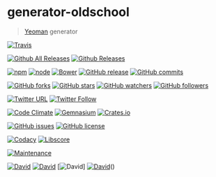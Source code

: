 # generator-oldschool

> [Yeoman](http://yeoman.io) generator

[![Travis](https://img.shields.io/travis/fluky/generator-oldschool.svg)]()

[![Github All Releases](https://img.shields.io/github/downloads/fluky/generator-oldschool/total.svg)]()
[![Github Releases](https://img.shields.io/github/downloads/fluky/generator-oldschool/latest/total.svg)]()

[![npm](https://img.shields.io/npm/v/npm.svg)]()
[![node](https://img.shields.io/node/v/gh-badges.svg)]()
[![Bower](https://img.shields.io/bower/v/bootstrap.svg)]()
[![GitHub release](https://img.shields.io/github/release/qubyte/rubidium.svg)]()
[![GitHub commits](https://img.shields.io/github/commits-since/SubtitleEdit/subtitleedit/3.4.7.svg)]()

[![GitHub forks](https://img.shields.io/github/forks/badges/shields.svg?style=social&label=Fork)]()
[![GitHub stars](https://img.shields.io/github/stars/badges/shields.svg?style=social&label=Star)]()
[![GitHub watchers](https://img.shields.io/github/watchers/badges/shields.svg?style=social&label=Watch)]()
[![GitHub followers](https://img.shields.io/github/followers/espadrine.svg?style=social&label=Follow)]()

[![Twitter URL](https://img.shields.io/twitter/url/http/shields.io.svg?style=social)]()
[![Twitter Follow](https://img.shields.io/twitter/follow/shields_io.svg?style=social)]()

[![Code Climate](https://img.shields.io/codeclimate/github/kabisaict/flow.svg)]()
[![Gemnasium](https://img.shields.io/gemnasium/mathiasbynens/he.svg)]()
[![Crates.io](https://img.shields.io/crates/l/rustc-serialize.svg)]()

[![GitHub issues](https://img.shields.io/github/issues/badges/shields.svg)]()
[![GitHub license](https://img.shields.io/github/license/mashape/apistatus.svg)]()

[![Codacy](https://img.shields.io/codacy/e27821fb6289410b8f58338c7e0bc686.svg)]()
[![Libscore](https://img.shields.io/libscore/s/jQuery.svg)]()

[![Maintenance](https://img.shields.io/maintenance/yes/2016.svg)]()

[![David](https://img.shields.io/david/strongloop/express.svg)]()
[![David](https://img.shields.io/david/dev/strongloop/express.svg)]()
[![David](https://img.shields.io/david/optional/elnounch/byebye.svg)]
[![David](https://img.shields.io/david/peer/webcomponents/generator-element.svg)]()()
